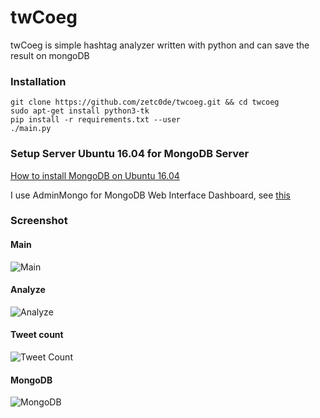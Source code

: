 # twCoeg
twCoeg is simple hashtag analyzer written with python and can save the result on mongoDB

### Installation
```
git clone https://github.com/zetc0de/twcoeg.git && cd twcoeg
sudo apt-get install python3-tk
pip install -r requirements.txt --user
./main.py
```
### Setup Server Ubuntu 16.04 for MongoDB Server
[How to install MongoDB on Ubuntu 16.04](https://www.digitalocean.com/community/tutorials/how-to-install-mongodb-on-ubuntu-16-04)

I use AdminMongo for MongoDB Web Interface Dashboard, see [this](https://github.com/mrvautin/adminMongo)

### Screenshot 
#### Main
![Main](https://github.com/zetc0de/twcoeg/blob/master/Screenshots/main.png?raw=true)
#### Analyze
![Analyze](https://github.com/zetc0de/twcoeg/blob/master/Screenshots/analyze.png?raw=true)
#### Tweet count
![Tweet Count](https://github.com/zetc0de/twcoeg/blob/master/Screenshots/tweetcount.png?raw=true)
#### MongoDB
![MongoDB](https://github.com/zetc0de/twcoeg/blob/master/Screenshots/mongodb.png?raw=true)


